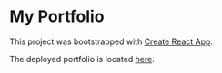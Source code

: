 # My Portfolio

This project was bootstrapped with [Create React App](https://github.com/facebook/create-react-app).

The deployed portfolio is located [here](https://zprimus.github.io/portfolio/).